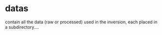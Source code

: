 # datas

contain all the data (raw or processed) used in the inversion, each placed in a subdirectory....
